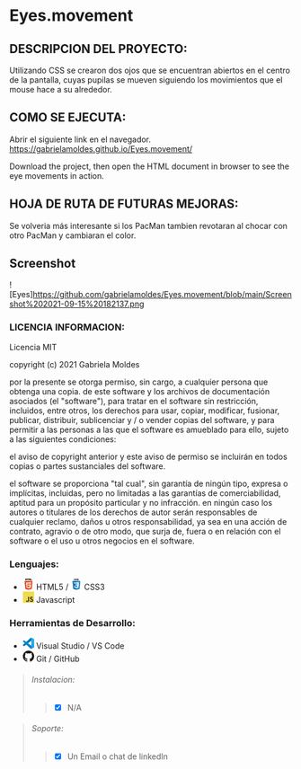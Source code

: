 # Eyes.movement

## DESCRIPCION DEL PROYECTO:
Utilizando CSS se crearon dos ojos que se encuentran abiertos en el centro de la pantalla, cuyas pupilas se mueven siguiendo los movimientos que el mouse hace a su alrededor. 

## COMO SE EJECUTA:
Abrir el siguiente link en el navegador.
https://gabrielamoldes.github.io/Eyes.movement/

Download the project, then open the HTML document in browser to see the eye movements in action.

## HOJA DE RUTA DE FUTURAS MEJORAS:
Se volveria más interesante si los PacMan tambien revotaran al chocar con otro PacMan y cambiaran el color.

## Screenshot
![Eyes]https://github.com/gabrielamoldes/Eyes.movement/blob/main/Screenshot%202021-09-15%20182137.png


### LICENCIA INFORMACION:

Licencia MIT

copyright (c) 2021 Gabriela Moldes 

por la presente se otorga permiso, sin cargo, a cualquier persona que obtenga una copia.
de este software y los archivos de documentación asociados (el "software"), para tratar
en el software sin restricción, incluidos, entre otros, los derechos
para usar, copiar, modificar, fusionar, publicar, distribuir, sublicenciar y / o vender
copias del software, y para permitir a las personas a las que el software es
amueblado para ello, sujeto a las siguientes condiciones:

el aviso de copyright anterior y este aviso de permiso se incluirán en todos
copias o partes sustanciales del software.

el software se proporciona "tal cual", sin garantía de ningún tipo, expresa o
implícitas, incluidas, pero no limitadas a las garantías de comerciabilidad,
aptitud para un propósito particular y no infracción. en ningún caso
los autores o titulares de los derechos de autor serán responsables de cualquier reclamo, daños u otros
responsabilidad, ya sea en una acción de contrato, agravio o de otro modo, que surja de,
fuera o en relación con el software o el uso u otros negocios en el
software.

### Lenguajes:
- <img src="https://raw.githubusercontent.com/github/explore/80688e429a7d4ef2fca1e82350fe8e3517d3494d/topics/html/html.png" width="20px" /> HTML5 / <img src="https://raw.githubusercontent.com/github/explore/80688e429a7d4ef2fca1e82350fe8e3517d3494d/topics/css/css.png" width="20px" /> CSS3
- <img src="https://raw.githubusercontent.com/github/explore/80688e429a7d4ef2fca1e82350fe8e3517d3494d/topics/javascript/javascript.png" width="20px" /> Javascript

### Herramientas de Desarrollo:
- <img src="https://raw.githubusercontent.com/github/explore/80688e429a7d4ef2fca1e82350fe8e3517d3494d/topics/visual-studio-code/visual-studio-code.png" width="20px" /> Visual Studio / VS Code
- <img src="https://raw.githubusercontent.com/github/explore/78df643247d429f6cc873026c0622819ad797942/topics/github/github.png" width="20px" /> Git / GitHub

> ###### Instalacion: 
>> - [x] N/A

> ###### Soporte:  
>> - [x] Un Email  o chat  de linkedIn  


